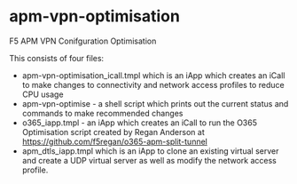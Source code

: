 # apm-vpn-optimisation
F5 APM VPN Conifguration Optimisation

This consists of four files:
- apm-vpn-optimisation_icall.tmpl which is an iApp which creates an iCall to make changes to connectivity and network access profiles to reduce CPU usage
- apm-vpn-optimise - a shell script which prints out the current status and commands to make recommended changes
- o365_iapp.tmpl - an iApp which creates an iCall to run the O365 Optimisation script created by Regan Anderson at https://github.com/f5regan/o365-apm-split-tunnel
- apm_dtls_iapp.tmpl which is an iApp to clone an existing virtual server and create a UDP virtual server as well as modify the network access profile.
